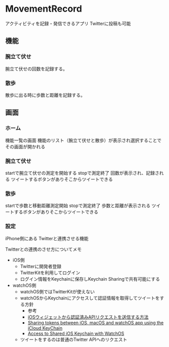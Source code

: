 # MovementRecord

アクティビティを記録・発信できるアプリ
Twitterに投稿も可能

## 機能

### 腕立て伏せ

腕立て伏せの回数を記録する。

### 散歩

散歩に出る時に歩数と距離を記録する。

## 画面

### ホーム

機能一覧の画面
機能のリスト（腕立て伏せと散歩）が表示され選択することでその画面が開かれる

### 腕立て伏せ

startで腕立て伏せの測定を開始する
stopで測定終了
回数が表示され、記録される
ツイートするボタンがありそこからツイートできる

### 散歩

startで歩数と移動距離測定開始
stopで測定終了
歩数と距離が表示される
ツイートするボタンがありそこからツイートできる

### 設定

iPhone側にある
Twitterと連携させる機能

Twitterとの連携のさせ方についてメモ
- iOS側
    - Twitterに開発者登録
    - TwitterKitを利用してログイン
    - ログイン情報をKeychainに保存しKeychain Sharingで共有可能にする
- watchOS側
    - watchOS側ではTwitterKitが使えない
    - watchOSからKeychainにアクセスして認証情報を取得してツイートをする方針
        - 参考
        - [iOSウィジェットから認証済みAPIリクエストを送信する方法](https://zenn.dev/u_motion/articles/3bd96be9d60b91)
        - [Sharing tokens between iOS, macOS and watchOS app using the iCloud KeyChain](https://damian.fyi/swift/2020/07/23/sharing-tokens-between-macos-ios-and-watchos-using-icloud-keychain.html)
        - [Access to Shared iOS Keychain with WatchOS](https://developer.apple.com/forums/thread/79866)
    - ツイートをするのは普通のTwitter APIへのリクエスト
